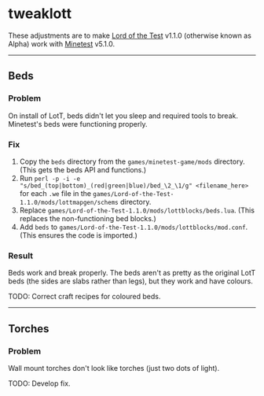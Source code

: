 # tweaklott
These adjustments are to make [Lord of the Test](https://github.com/minetest-LOTR/Lord-of-the-Test) v1.1.0 (otherwise known as Alpha) work with [Minetest](https://www.minetest.net/) v5.1.0.

---
## Beds
### Problem
On install of LotT, beds didn't let you sleep and required tools to break.  Minetest's beds were functioning properly.
### Fix
1. Copy the `beds` directory from the `games/minetest-game/mods` directory. (This gets the beds API and functions.)
2. Run `perl -p -i -e "s/bed_(top|bottom)_(red|green|blue)/bed_\2_\1/g" <filename_here>` for each `.we` file in the `games/Lord-of-the-Test-1.1.0/mods/lottmapgen/schems` directory.
3. Replace `games/Lord-of-the-Test-1.1.0/mods/lottblocks/beds.lua`. (This replaces the non-functioning bed blocks.)
4. Add `beds` to `games/Lord-of-the-Test-1.1.0/mods/lottblocks/mod.conf`. (This ensures the code is imported.)
### Result
Beds work and break properly.  The beds aren't as pretty as the original LotT beds (the sides are slabs rather than legs), but they work and have colours.

TODO: Correct craft recipes for coloured beds.

---
## Torches
### Problem
Wall mount torches don't look like torches (just two dots of light).

TODO: Develop fix.
